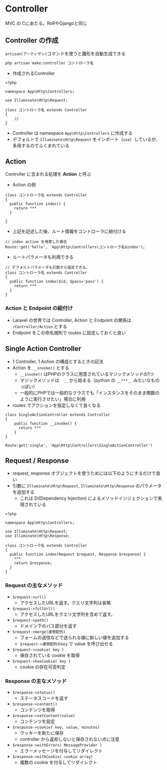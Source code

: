 # Controller

MVC の Cにあたる。RoRやDjangoと同じ

## Controller の作成

`artisan(アーティザン)`コマンドを使うと雛形を自動生成できる

```sh
php artisan make:controller コントローラ名
```

- 作成されるController

```php:app/Http/Controllers/コントローラ名.php
<?php

namespace App\Http\Controllers;

use Illuminate\Http\Request;

class コントローラ名 extends Controller
{
    //
}
```

- Controller は namespace `App\Http\Controllers` に作成する
- デフォルトで `Illuminate\Http\Request` をインポート（`use`）しているが、多用するのでふくまれている

## Action

Controller に含まれる処理を **Action** と呼ぶ

- Action の例

```php:app/Http/Controllers/コントローラ名.php
class コントローラ名 extends Controller
{
  public function index() {
    return ***
  }

}
```

- 上記を記述した後、ルート情報をコントローラに紐付ける

```php:routes/web.php
// index action を用意した場合
Route::get('hello', 'App\Http\Controllers\コントローラ名$index');
```

- ルートパラメータも利用できる

```php:app/Http/Controllers/コントローラ名.php
// デフォルトパラメータも引数から指定できる。
class コントローラ名 extends Controller
{
  public function index($id, $pass='pass') {
    return ***
  }
}
```

### Action と Endpoint の紐付け

- Laravel の世界では Controller, Action と Endpoint の関係は `/Controller/Action` とする
- Endpoint をこの命名規則で routes に設定しておくと良い

## Single Action Controller

- 1 Controller, 1 Action の構成とするときの記法
- Action を `__invoke()` とする
  - `__invoke()` はPHPのクラスに用意されているマジックメソッドの1つ
  - マジックメソッドは　`__` から始まる（python の `__***__` みたいなものっぽい）
  - 一般的にPHPでは一般的なクラスでも「インスタンスをそのまま関数のように実行させたい」場合に利用
- routes でアクションを指定しなくて良くなる

```php:app/Http/Controllers/SingleActionController.php
class SingleActionController extends Controller
{
    public function __invoke() {
      return ***
    }
}
```

```php:routes/web.php
Route:get('single', 'App\Http\Controllers\SingleActionController')
```

## Request / Response

- request, response オブジェクトを使うためには以下のようにするだけで良い
- 引数に `Illuminate\Http\Request`, `Illuminate\Http\Response` のパラメータを追加する
  - これは DI(Dependency Injection) によるメソッドインジェクションで実現されている

```php:app/Http/Controllers/コントローラ名.php
<?php

namespace App\Http\Controllers;

use Illuminate\Http\Request;
use Illuminate\Http\Response;

class コントローラ名 extends Controller
{
  public function index(Request $request, Response $response) {
    ***
    return $response;
  }
}
```

### Request の主なメソッド

- `$request->url()`
  - アクセスしたURLを返す。クエリ文字列は省略
- `$request->fullUrl()`
  - アクセスしたURLをクエリ文字列を含めて返す。
- `$request->path()`
  - ドメイン下のパス部分を返す
- `$request->merge(連想配列)`
  - フォームの送信などで送られる値に新しい値を追加する
  - `$request->連想配列のkey` で value を呼び出せる
- `$request->cookie( key )`
  - 保存されている cookie を取得
- `$request->hasCookie( key )`
  - cookie の存在可否判定

### Response の主なメソッド

- `$response->status()`
  - ステータスコードを返す
- `$response->content()`
  - コンテンツを取得
- `$response->setContent(value)`
  - コンテンツを設定
- `$response->cookie( key, value, minutes)`
  - クッキーを新たに保存
  - controller から返却しないと保存されない点に注意
- `$response->withErrors( MessageProvider )`
  - エラーメッセージを付与してリダイレクト
- `$response->withCookie( cookie array)`
  - 複数の cookie を付与してリダイレクト

